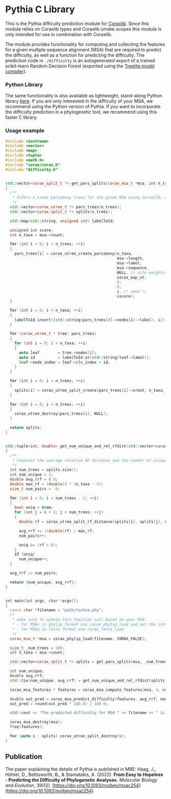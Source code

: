 # Pythia C Library
This is the Pythia difficulty prediction module for [Coraxlib](https://codeberg.org/Exelixis-Lab/coraxlib). 
Since this module relies on Coraxlib types and Coraxlib cmake scopes this module is only intended for use in combination with Coraxlib.

The module provides functionality for computing and collecting the features for a given multiple sequence alignment (MSA) that are required to predict the difficulty, as well as a function for predicting the difficulty. 
The prediction code in `./difficulty` is an autogenerated export of a trained scikit-learn Random Decision Forest (exported using the [Treelite model compiler](https://github.com/dmlc/treelite)). 

### Python Library
The same functionality is also available as lightweight, stand-along Python library [here](https://github.com/tschuelia/PyPythia).  If you are only interested in the difficulty of your MSA, we recommend using the Python version of Pythia. If you want to incorporate the difficulty prediction in a phylogenetic tool, we recommend using this faster C library.

### Usage example
```c++
#include <iostream>
#include <vector>
#include <map>
#include <tuple>
#include <math.h>
#include "corax/corax.h"
#include "difficulty.h"


std::vector<corax_split_t *> get_pars_splits(corax_msa_t *msa, int n_trees)
{
  /**
   * Infers n_trees parsimony trees for the given MSA using Coraxlib, creates and returns the splits.
   */
  std::vector<corax_utree_t *> pars_trees(n_trees);
  std::vector<corax_split_t *> splits(n_trees);

  std::map<std::string, unsigned int> labelToId;

  unsigned int score;
  int n_taxa = msa->count;

  for (int i = 0; i < n_trees; ++i)
  {
    pars_trees[i] = corax_utree_create_parsimony(n_taxa,
                                                 msa->length,
                                                 msa->label,
                                                 msa->sequence,
                                                 NULL, /* site weights */
                                                 corax_map_nt,
                                                 4,
                                                 0,
                                                 i, /* seed */
                                                 &score);
  }

  for (int i = 0; i < n_taxa; ++i)
  {
    labelToId.insert({std::string(pars_trees[0]->nodes[i]->label), i});
  }

  for (corax_utree_t * tree: pars_trees)
  {
    for (int i = 0; i < n_taxa; ++i)
    {
      auto leaf        = tree->nodes[i];
      auto id          = labelToId.at(std::string(leaf->label));
      leaf->node_index = leaf->clv_index = id;
    }
  }

  for (int i = 0; i < n_trees; ++i)
  {
    splits[i] = corax_utree_split_create(pars_trees[i]->vroot, n_taxa, nullptr);
  }

  for (int i = 0; i < n_trees; ++i)
  {
    corax_utree_destroy(pars_trees[i], NULL);
  }

  return splits;
}


std::tuple<int, double> get_num_unique_and_rel_rfdist(std::vector<corax_split_t *> splits, int n_taxa)
{
  /**
   * Computes the average relative RF distance and the number of unique topologies for the given splits.
   */
  int num_trees = splits.size();
  int num_unique = 1;
  double avg_rrf = 0.0;
  double max_rf = (double)2 * (n_taxa - 3);
  size_t num_pairs =  0;

  for (int i = 0; i < num_trees - 1; ++i)
  {
    bool uniq = true;
    for (int j = i + 1; j < num_trees; ++j)
    {
      double rf = corax_utree_split_rf_distance(splits[i], splits[j], n_taxa);

      avg_rrf += ((double)rf) / max_rf;
      num_pairs++;

      uniq &= (rf > 0);
    }
    if (uniq)
      num_unique++;
  }

  avg_rrf /= num_pairs;

  return {num_unique, avg_rrf};
}


int main(int argc, char *argv[])
{
  const char *filename = "path/to/msa.phy";
  /*
   * make sure to update this function call based on your MSA:
   * - for MSAs in phylip format use corax_phylip_load and set the interleaved flag accordingly
   * - for MSAs in fasta format use corax_fasta_load
   */
  corax_msa_t *msa = corax_phylip_load(filename, CORAX_FALSE);

  size_t _num_trees = 100;
  int n_taxa = msa->count;

  std::vector<corax_split_t *> splits = get_pars_splits(msa, _num_trees);

  int num_unique;
  double avg_rrf;
  std::tie(num_unique, avg_rrf) = get_num_unique_and_rel_rfdist(splits, n_taxa);

  corax_msa_features * features = corax_msa_compute_features(msa, 4, corax_map_nt);

  double out_pred = corax_msa_predict_difficulty(features, avg_rrf, num_unique / _num_trees);
  out_pred = round(out_pred * 100.0) / 100.0;

  std::cout << "The predicted difficulty for MSA " << filename << " is: " << out_pred << "\n";

  corax_msa_destroy(msa);
  free(features);

  for (auto s : splits) corax_utree_split_destroy(s);
}
```


## Publication
The paper explaining the details of Pythia is published in MBE:
Haag, J., Höhler, D., Bettisworth, B., & Stamatakis, A. (2022). **From Easy to Hopeless - Predicting the Difficulty of Phylogenetic Analyses.** *Molecular Biology and Evolution*, 39(12). [https://doi.org/10.1093/molbev/msac254](https://doi.org/10.1093/molbev/msac254)

